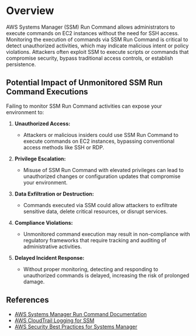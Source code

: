 # Overview

AWS Systems Manager (SSM) Run Command allows administrators to execute commands on EC2 instances without the need for SSH access. Monitoring the execution of commands via SSM Run Command is critical to detect unauthorized activities, which may indicate malicious intent or policy violations. Attackers often exploit SSM to execute scripts or commands that compromise security, bypass traditional access controls, or establish persistence.

## Potential Impact of Unmonitored SSM Run Command Executions

Failing to monitor SSM Run Command activities can expose your environment to:

1. **Unauthorized Access:**  
   - Attackers or malicious insiders could use SSM Run Command to execute commands on EC2 instances, bypassing conventional access methods like SSH or RDP.

2. **Privilege Escalation:**  
   - Misuse of SSM Run Command with elevated privileges can lead to unauthorized changes or configuration updates that compromise your environment.

3. **Data Exfiltration or Destruction:**  
   - Commands executed via SSM could allow attackers to exfiltrate sensitive data, delete critical resources, or disrupt services.

4. **Compliance Violations:**  
   - Unmonitored command execution may result in non-compliance with regulatory frameworks that require tracking and auditing of administrative activities.

5. **Delayed Incident Response:**  
   - Without proper monitoring, detecting and responding to unauthorized commands is delayed, increasing the risk of prolonged damage.

## References

- [AWS Systems Manager Run Command Documentation](https://docs.aws.amazon.com/systems-manager/latest/userguide/execute-remote-commands.html)
- [AWS CloudTrail Logging for SSM](https://docs.aws.amazon.com/systems-manager/latest/userguide/monitoring-cloudtrail.html)
- [AWS Security Best Practices for Systems Manager](https://docs.aws.amazon.com/systems-manager/latest/userguide/security-best-practices.html)
